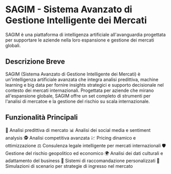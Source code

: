 # SAGIM - Sistema Avanzato di Gestione Intelligente dei Mercati

SAGIM è una piattaforma di intelligenza artificiale all'avanguardia progettata per supportare le aziende nella loro espansione e gestione dei mercati globali.

## Descrizione Breve

SAGIM (Sistema Avanzato di Gestione Intelligente dei Mercati) è un'intelligenza artificiale avanzata che integra analisi predittiva, machine learning e big data per fornire insights strategici e supporto decisionale nel contesto dei mercati internazionali. Progettata per aziende che mirano all'espansione globale, SAGIM offre un set completo di strumenti per l'analisi di mercatoe e la gestione del rischio su scala internazionale.

## Funzionalità Principali

🔮 Analisi predittiva di mercato
📊 Analisi dei social media e sentiment analysis
🕵️ Analisi competitiva avanzata
💹 Pricing dinamico e ottimizzazione
⚖️ Consulenza legale intelligente per mercati internazionali
🛡️ Gestione del rischio geopolitico ed economico
🌍 Analisi dei dati culturali e adattamento del business
🎯 Sistemi di raccomandazione personalizzati
🧩 Simulazioni di scenario per strategie di ingresso nel mercato
